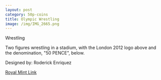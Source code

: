 ```yaml
---
layout: post
category: 50p-coins
title: Olympic Wrestling
image: /img/IMG_2665.png
---
```


Wrestling

Two figures wrestling in a stadium, with the London 2012 logo above and the denomination, "50 PENCE", below.

Designed by:
Roderick Enriquez

[Royal Mint Link](http://www.royalmint.com/discover/uk-coins/coin-design-and-specifications/fifty-pence-coin)
